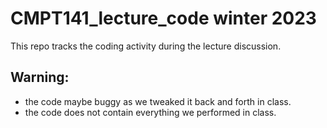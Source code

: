 # CMPT141_lecture_code winter 2023
This repo tracks the coding activity during the lecture discussion.
## Warning: 
+ the code maybe buggy as we tweaked it back and forth in class.
+ the code does not contain everything we performed in class.
